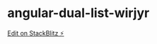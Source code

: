 # angular-dual-list-wirjyr

[Edit on StackBlitz ⚡️](https://stackblitz.com/edit/angular-dual-list-wirjyr)